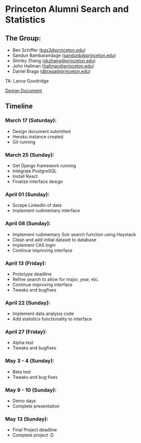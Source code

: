 # Princeton Alumni Search and Statistics

## The Group:
- Ben Schiffer (bgs3@princeton.edu)
- Sandun Bambarandage (sandunb@princeton.edu)
- Shirley Zhang (skzhang@princeton.edu)
- John Hallman (hallman@princeton.edu)
- Daniel Braga (dbraga@princeton.edu)

TA: Lance Goodridge

[Design Document](https://docs.google.com/document/d/1-Ob-hlEVQ_2hPvsw-lY5rfAE4915R9ZAjlFFe03HkGs/edit?usp=sharing)

## Timeline
 
### March 17 (Saturday): 
- Design document submitted
- Heroku instance created
- Git running
 
### March 25 (Sunday): 
- Get Django framework running
- Integrate PostgreSQL
- Install React
- Finalize interface design
 
### April 01 (Sunday): 
- Scrape LinkedIn of data 
- Implement rudimentary interface
 
### April 08 (Sunday): 
- Implement rudimentary Solr search function using Haystack
- Clean and add initial dataset to database
- Implement CAS login
- Continue improving interface
 
### April 13 (Friday): 
- Prototype deadline
- Refine search to allow for major, year, etc.
- Continue improving interface
- Tweaks and bugfixes
 
### April 22 (Sunday): 
- Implement data analysis code
- Add statistics functionality to interface
 
### April 27 (Friday): 
- Alpha test
- Tweaks and bugfixes
 
### May 3 - 4 (Sunday): 
- Beta test
- Tweaks and bug fixes
 
### May 9 - 10 (Sunday): 
- Demo days
- Complete presentation
 
### May 13  (Sunday): 
- Final Project deadline
- Complete project :D

